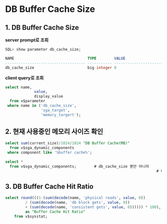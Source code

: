 # DB Buffer Cache Size 

## 1. DB Buffer Cache Size

**server prompt로 조회**

```sql
SQL> show parameter db_cache_size;

NAME                                 TYPE        VALUE
------------------------------------ ----------- ------------------------------
db_cache_size                        big integer 0
```

**client query로 조회**

```sql
select name,
			 value,
			 display_value
  from v$parameter
 where name in ('db_cache_size',
                'sga_target',
                'memory_targert');
```

## 2. 현재 사용중인 메모리 사이즈 확인

```sql
select sum(current_size)/1024/1024 "DB Buffer Cache(MB)"
  from v$sga_dynamic_components
 where component like '%buffer cache%';
 
select *
  from v$sga_dynamic_components;		# db_cache_size 뿐만 아니라
  																	# 나머지 SGA의 영역에 대한 실제 메모리 사용현황을 알 수 있음
```

## 3. DB Buffer Cache Hit Ratio

```sql
select round(((1-(sum(decode(name, 'physical reads', value, 0))
	     / (sum(decode(name, 'db block gets', value, 0))													--logical read중 일부 
	     + (sum(decode(name, 'consistent gets', value, 0)))))) * 100), 2)					--logical read중 일부 
	     as "Buffer Cache Hit Ratio"
	from v$sysstat;
```





